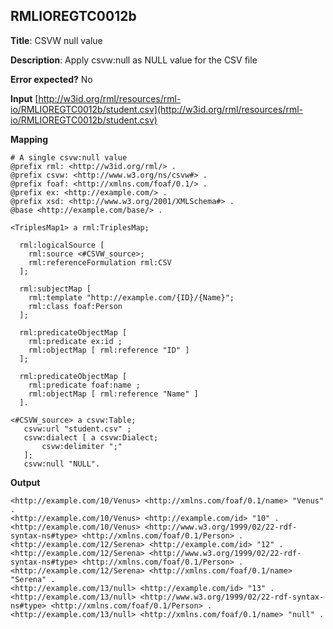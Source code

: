 ## RMLIOREGTC0012b

**Title**: CSVW null value

**Description**: Apply csvw:null as NULL value for the CSV file

**Error expected?** No

**Input**
 [http://w3id.org/rml/resources/rml-io/RMLIOREGTC0012b/student.csv](http://w3id.org/rml/resources/rml-io/RMLIOREGTC0012b/student.csv)

**Mapping**
```
# A single csvw:null value
@prefix rml: <http://w3id.org/rml/> .
@prefix csvw: <http://www.w3.org/ns/csvw#> .
@prefix foaf: <http://xmlns.com/foaf/0.1/> .
@prefix ex: <http://example.com/> .
@prefix xsd: <http://www.w3.org/2001/XMLSchema#> .
@base <http://example.com/base/> .

<TriplesMap1> a rml:TriplesMap;

  rml:logicalSource [
    rml:source <#CSVW_source>;
    rml:referenceFormulation rml:CSV
  ];

  rml:subjectMap [
    rml:template "http://example.com/{ID}/{Name}";
    rml:class foaf:Person
  ];

  rml:predicateObjectMap [
    rml:predicate ex:id ;
    rml:objectMap [ rml:reference "ID" ]
  ];

  rml:predicateObjectMap [
    rml:predicate foaf:name ;
    rml:objectMap [ rml:reference "Name" ]
  ].

<#CSVW_source> a csvw:Table;
   csvw:url "student.csv" ;
   csvw:dialect [ a csvw:Dialect;
       csvw:delimiter ";"
   ];
   csvw:null "NULL".

```

**Output**
```
<http://example.com/10/Venus> <http://xmlns.com/foaf/0.1/name> "Venus" .
<http://example.com/10/Venus> <http://example.com/id> "10" .
<http://example.com/10/Venus> <http://www.w3.org/1999/02/22-rdf-syntax-ns#type> <http://xmlns.com/foaf/0.1/Person> .
<http://example.com/12/Serena> <http://example.com/id> "12" .
<http://example.com/12/Serena> <http://www.w3.org/1999/02/22-rdf-syntax-ns#type> <http://xmlns.com/foaf/0.1/Person> .
<http://example.com/12/Serena> <http://xmlns.com/foaf/0.1/name> "Serena" .
<http://example.com/13/null> <http://example.com/id> "13" .
<http://example.com/13/null> <http://www.w3.org/1999/02/22-rdf-syntax-ns#type> <http://xmlns.com/foaf/0.1/Person> .
<http://example.com/13/null> <http://xmlns.com/foaf/0.1/name> "null" .

```

